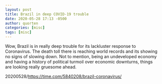 ```yaml
---
layout: post
title: Brazil in deep COVID-19 trouble
date: 2020-05-28 17:13 -0500
author: quorten
categories: [misc]
tags: [misc]
---
```


Wow, Brazil is in really deep trouble for its lackluster response to
Coronavirus.  The death toll there is reaching world records and its
showing no signs of slowing down.  Not to mention, being an
undeveloped economy and having a history of political turmoil over
economic downturns, things are looking really gruesome ahead.

20200528/https://time.com/5840208/brazil-coronavirus/
